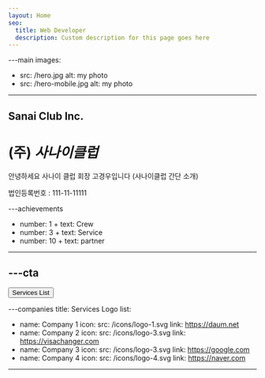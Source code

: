 ```yaml
---
layout: Home
seo:
  title: Web Developer
  description: Custom description for this page goes here
---
```


---main
images:
  - src: /hero.jpg
    alt: my photo
  - src: /hero-mobile.jpg
    alt: my photo
---

## <Typewriter>Sanai Club Inc.</Typewriter>

# <span>(주)</span> *사나이클럽*

<Sep size={12} />

안녕하세요
사나이 클럽 회장 고경우입니다
(사나이클럽 간단 소개)

법인등록번호 : 111-11-11111



---achievements
- number: 1 +
  text: Crew
- number: 3 +
  text: Service
- number: 10 +
  text: partner
---



---cta
---
<Button href="/projects" size="lg">
  <span>Services List</span>
</Button>



---companies
title: Services Logo
list:
  - name: Company 1
    icon:
      src: /icons/logo-1.svg
      link: https://daum.net
  - name: Company 2
    icon:
      src: /icons/logo-3.svg
      link: https://visachanger.com
  - name: Company 3
    icon:
      src: /icons/logo-3.svg
      link: https://google.com
  - name: Company 4
    icon:
      src: /icons/logo-4.svg
      link: https://naver.com
---